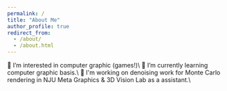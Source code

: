 ```yaml
---
permalink: /
title: "About Me"
author_profile: true
redirect_from: 
  - /about/
  - /about.html
---
```



👀 I’m interested in computer graphic (games!)\\
🌱 I’m currently learning computer graphic basis.\\
🙋‍ I'm working on denoising work for Monte Carlo rendering in NJU Meta Graphics & 3D Vision Lab as a assistant.\\